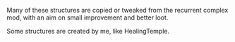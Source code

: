 Many of these structures are copied or tweaked from the recurrent complex mod, with an aim on small improvement and better loot.

Some structures are created by me, like HealingTemple.
